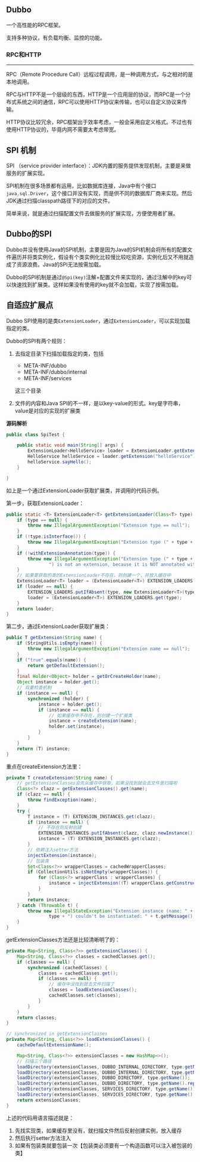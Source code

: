 ## Dubbo

一个高性能的RPC框架。

支持多种协议，有负载均衡、监控的功能。



### RPC和HTTP

---

RPC（Remote Procedure Call）远程过程调用，是一种调用方式，与之相对的是本地调用。

RPC与HTTP不是一个层级的东西，HTTP是一个应用层的协议，而RPC是一个分布式系统之间的通信，RPC可以使用HTTP协议来传输，也可以自定义协议来传输。

HTTP协议比较冗余，RPC框架出于效率考虑，一般会采用自定义格式。不过也有使用HTTP协议的，毕竟内网不需要太考虑带宽。



## SPI 机制

SPI （service provider interface）：JDK内置的服务提供发现机制，主要是来做服务的扩展实现。

SPI机制在很多场景都有运用，比如数据库连接，Java中有个接口 `java.sql.Driver`，这个接口并没有实现，而是供不同的数据库厂商来实现。然后JDK通过扫描classpath路径下的对应的文件。

简单来说，就是通过扫描配置文件去做服务的扩展实现，方便使用者扩展。



## Dubbo的SPI

Dubbo并没有使用Java的SPI机制，主要是因为Java的SPI机制会将所有的配置文件遍历并将类实例化，假设有个类实例化比较慢比较吃资源，实例化后又不用就造成了资源浪费。Java的SPI无法按需加载。



Dubbo的SPI机制是通过`@Spi(key)`注解+配置文件来实现的，通过注解中的key可以快速找到扩展类。这样如果没有使用的key就不会加载，实现了按需加载。



## 自适应扩展点

Dubbo SPI使用的是类`ExtensionLoader`，通过`ExtensionLoader`，可以实现加载指定的类。

Dubbo的SPI有两个规则：

1. 去指定目录下扫描加载指定的类，包括

   - META-INF/dubbo
   - META-INF/dubbo/internal
   - META-INF/services

   这三个目录

2. 文件的内容和Java SPI的不一样，是以key-value的形式。key是字符串，value是对应的实现的扩展类



**源码解析**

```java
public class SpiTest {

    public static void main(String[] args) {
        ExtensionLoader<HelloService> loader = ExtensionLoader.getExtensionLoader(HelloService.class);
        HelloService helloService = loader.getExtension("helloService");
        helloService.sayHello();
    }

}
```

如上是一个通过ExtensionLoader获取扩展类，并调用的代码示例。

第一步，获取ExtensionLoader：

```java
public static <T> ExtensionLoader<T> getExtensionLoader(Class<T> type) {
    if (type == null) {
        throw new IllegalArgumentException("Extension type == null");
    }
    if (!type.isInterface()) {
        throw new IllegalArgumentException("Extension type (" + type + ") is not an interface!");
    }
    if (!withExtensionAnnotation(type)) {
        throw new IllegalArgumentException("Extension type (" + type +
                ") is not an extension, because it is NOT annotated with @" + SPI.class.getSimpleName() + "!");
    }
	// 如果要获取的类的ExtensionLoader不存在，则创建一个，并放入缓存中
    ExtensionLoader<T> loader = (ExtensionLoader<T>) EXTENSION_LOADERS.get(type);
    if (loader == null) {
        EXTENSION_LOADERS.putIfAbsent(type, new ExtensionLoader<T>(type));
        loader = (ExtensionLoader<T>) EXTENSION_LOADERS.get(type);
    }
    return loader;
}
```

第二步，通过ExtensionLoader获取扩展类：

```java
public T getExtension(String name) {
    if (StringUtils.isEmpty(name)) {
        throw new IllegalArgumentException("Extension name == null");
    }
    if ("true".equals(name)) {
        return getDefaultExtension();
    }
    final Holder<Object> holder = getOrCreateHolder(name);
    Object instance = holder.get();
    // 双重检查机制
    if (instance == null) {
        synchronized (holder) {
            instance = holder.get();
            if (instance == null) {
                // 如果缓存中不存在，则创建一个扩展类
                instance = createExtension(name);
                holder.set(instance);
            }
        }
    }
    return (T) instance;
}
```

重点在createExtension方法里：

```java
private T createExtension(String name) {
    // getExtensionClasses会先从缓存中获取，如果没找到就会去文件里扫描啦
    Class<?> clazz = getExtensionClasses().get(name);
    if (clazz == null) {
        throw findException(name);
    }
    try {
        T instance = (T) EXTENSION_INSTANCES.get(clazz);
        if (instance == null) {
            // 不存在则反射创建
            EXTENSION_INSTANCES.putIfAbsent(clazz, clazz.newInstance());
            instance = (T) EXTENSION_INSTANCES.get(clazz);
        }
        // 依赖注入setter方法
        injectExtension(instance);
        // 包装类
        Set<Class<?>> wrapperClasses = cachedWrapperClasses;
        if (CollectionUtils.isNotEmpty(wrapperClasses)) {
            for (Class<?> wrapperClass : wrapperClasses) {
                instance = injectExtension((T) wrapperClass.getConstructor(type).newInstance(instance));
            }
        }
        return instance;
    } catch (Throwable t) {
        throw new IllegalStateException("Extension instance (name: " + name + ", class: " +
                type + ") couldn't be instantiated: " + t.getMessage(), t);
    }
}
```

getExtensionClasses方法还是比较清晰明了的：

```java
private Map<String, Class<?>> getExtensionClasses() {
    Map<String, Class<?>> classes = cachedClasses.get();
    if (classes == null) {
        synchronized (cachedClasses) {
            classes = cachedClasses.get();
            if (classes == null) {
                // 缓存中没找到就去文件扫描了
                classes = loadExtensionClasses();
                cachedClasses.set(classes);
            }
        }
    }
    return classes;
}

// synchronized in getExtensionClasses
private Map<String, Class<?>> loadExtensionClasses() {
    cacheDefaultExtensionName();

    Map<String, Class<?>> extensionClasses = new HashMap<>();
    // 扫描三个路径
    loadDirectory(extensionClasses, DUBBO_INTERNAL_DIRECTORY, type.getName());
    loadDirectory(extensionClasses, DUBBO_INTERNAL_DIRECTORY, type.getName().replace("org.apache", "com.alibaba"));
    loadDirectory(extensionClasses, DUBBO_DIRECTORY, type.getName());
    loadDirectory(extensionClasses, DUBBO_DIRECTORY, type.getName().replace("org.apache", "com.alibaba"));
    loadDirectory(extensionClasses, SERVICES_DIRECTORY, type.getName());
    loadDirectory(extensionClasses, SERVICES_DIRECTORY, type.getName().replace("org.apache", "com.alibaba"));
    return extensionClasses;
}
```

上述的代码用语言描述就是：

1. 先找实现类，如果缓存里没有，就扫描文件然后反射创建实例，放入缓存
2. 然后执行setter方法注入
3. 如果有包装类就要包装一次【包装类必须要有一个构造函数可以注入被包装的类】



